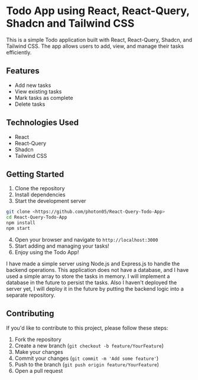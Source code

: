 Todo App using React, React-Query, Shadcn and Tailwind CSS
===================================================================
This is a simple Todo application built with React, React-Query, Shadcn, and Tailwind CSS. The app allows users to add, view, and manage their tasks efficiently.

Features
-------------------------------------------------------------------
- Add new tasks
- View existing tasks
- Mark tasks as complete
- Delete tasks

Technologies Used
-------------------------------------------------------------------
- React
- React-Query
- Shadcn
- Tailwind CSS

Getting Started
-------------------------------------------------------------------
1. Clone the repository
2. Install dependencies
3. Start the development server
```bash
git clone <https://github.com/photon05/React-Query-Todo-App>
cd React-Query-Todo-App
npm install
npm start
```
4. Open your browser and navigate to `http://localhost:3000`
5. Start adding and managing your tasks!
6. Enjoy using the Todo App!

I have made a simple server using Node.js and Express.js to handle the backend operations.
This application does not have a database, and I have used a simple array to store the tasks in memory. I will implement a database in the future to persist the tasks.
Also I haven't deployed the server yet, I will deploy it in the future by putting the backend logic into a separate repository.

Contributing
-------------------------------------------------------------------
If you'd like to contribute to this project, please follow these steps:

1. Fork the repository
2. Create a new branch (`git checkout -b feature/YourFeature`)
3. Make your changes
4. Commit your changes (`git commit -m 'Add some feature'`)
5. Push to the branch (`git push origin feature/YourFeature`)
6. Open a pull request